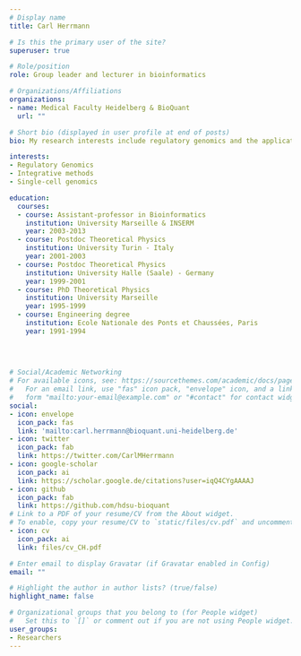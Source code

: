 ```yaml
---
# Display name
title: Carl Herrmann

# Is this the primary user of the site?
superuser: true

# Role/position
role: Group leader and lecturer in bioinformatics

# Organizations/Affiliations
organizations:
- name: Medical Faculty Heidelberg & BioQuant
  url: ""

# Short bio (displayed in user profile at end of posts)
bio: My research interests include regulatory genomics and the application of ML to biomedical data.

interests:
- Regulatory Genomics
- Integrative methods
- Single-cell genomics

education:
  courses:
  - course: Assistant-professor in Bioinformatics
    institution: University Marseille & INSERM
    year: 2003-2013
  - course: Postdoc Theoretical Physics
    institution: University Turin - Italy
    year: 2001-2003
  - course: Postdoc Theoretical Physics
    institution: University Halle (Saale) - Germany
    year: 1999-2001
  - course: PhD Theoretical Physics
    institution: University Marseille
    year: 1995-1999
  - course: Engineering degree
    institution: Ecole Nationale des Ponts et Chaussées, Paris
    year: 1991-1994
  
 
  

# Social/Academic Networking
# For available icons, see: https://sourcethemes.com/academic/docs/page-builder/#icons
#   For an email link, use "fas" icon pack, "envelope" icon, and a link in the
#   form "mailto:your-email@example.com" or "#contact" for contact widget.
social:
- icon: envelope
  icon_pack: fas
  link: 'mailto:carl.herrmann@bioquant.uni-heidelberg.de'
- icon: twitter
  icon_pack: fab
  link: https://twitter.com/CarlMHerrmann
- icon: google-scholar
  icon_pack: ai
  link: https://scholar.google.de/citations?user=iqQ4CYgAAAAJ
- icon: github
  icon_pack: fab
  link: https://github.com/hdsu-bioquant
# Link to a PDF of your resume/CV from the About widget.
# To enable, copy your resume/CV to `static/files/cv.pdf` and uncomment the lines below.
- icon: cv
  icon_pack: ai
  link: files/cv_CH.pdf

# Enter email to display Gravatar (if Gravatar enabled in Config)
email: ""

# Highlight the author in author lists? (true/false)
highlight_name: false

# Organizational groups that you belong to (for People widget)
#   Set this to `[]` or comment out if you are not using People widget.
user_groups:
- Researchers
---
```


